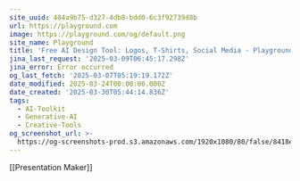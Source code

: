 ```yaml
---
site_uuid: 484a9b75-d327-4db8-bdd0-6c3f92739d8b
url: https://playground.com
image: https://playground.com/og/default.png
site_name: Playground
title: 'Free AI Design Tool: Logos, T-Shirts, Social Media - Playground'
jina_last_request: '2025-03-09T06:45:17.298Z'
jina_error: Error occurred
og_last_fetch: '2025-03-07T05:19:19.172Z'
date_modified: 2025-03-24T00:00:00.000Z
date_created: '2025-03-30T05:44:14.836Z'
tags:
  - AI-Toolkit
  - Generative-AI
  - Creative-Tools
og_screenshot_url: >-
  https://og-screenshots-prod.s3.amazonaws.com/1920x1080/80/false/8418ee65b38e9d5b485ca66c7c23ccacba3c1024207aa80fb3a7700895b08196.jpeg
---
```


[[Presentation Maker]]
